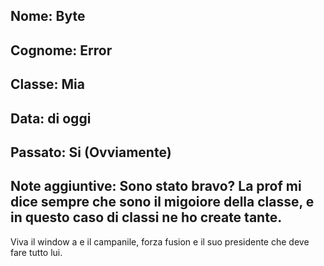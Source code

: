 ## Nome: Byte
## Cognome: Error
## Classe: Mia
## Data: di oggi
## Passato: Si (Ovviamente)
## Note aggiuntive: Sono stato bravo? La prof mi dice sempre che sono il migoiore della classe, e in questo caso di classi ne ho create tante.
Viva il window a e il campanile, forza fusion e il suo presidente che deve fare tutto lui.
